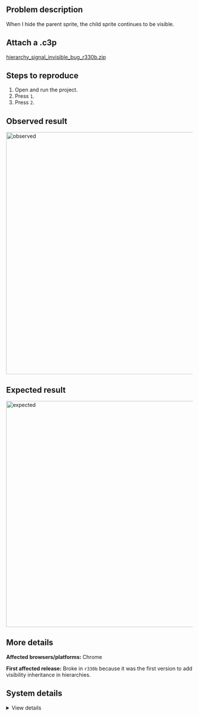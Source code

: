 ## Problem description

When I hide the parent sprite, the child sprite continues to be visible.

## Attach a .c3p

[hierarchy_signal_invisible_bug_r330b.zip](https://github.com/WilsonPercival/WilsonPercival/files/14359391/hierarchy_signal_invisible_bug_r330b.zip)

## Steps to reproduce

1. Open and run the project.
2. Press `1`.
3. Press `2`.

## Observed result

<img width="653" alt="observed" src="https://github.com/WilsonPercival/WilsonPercival/assets/91274932/a1848dc2-5179-41ad-b74f-ef7b4a6eba19">

## Expected result

<img width="610" alt="expected" src="https://github.com/WilsonPercival/WilsonPercival/assets/91274932/1d23cd09-d869-4498-bc6f-5891e4dc84ab">

## More details



**Affected browsers/platforms:** Chrome

**First affected release:** Broke in `r330b` because it was the first version to add visibility inheritance in hierarchies.

## System details

<details><summary>View details</summary>

Platform information
Product: Construct 3 r380 (beta)
Browser: Chrome 121.0.6167.185
Browser engine: Chromium
Context: browser
Operating system: Windows 11
Device type: desktop
Device pixel ratio: 1.5
Logical CPU cores: 16
Approx. device memory: 8 GB
User agent: Mozilla/5.0 (Windows NT 10.0; Win64; x64) AppleWebKit/537.36 (KHTML, like Gecko) Chrome/121.0.0.0 Safari/537.36
Language setting: en-US

Local storage
Storage quota (approx): 283 gb
Storage usage (approx): 739 mb (0.3%)
Persistant storage: Yes

Browser support notes
This list contains missing features that are not required, but could improve performance or user experience if supported.

Nothing is missing. Everything is OK!
WebGL information
Version string: WebGL 2.0 (OpenGL ES 3.0 Chromium)
Numeric version: 2
Supports NPOT textures: yes
Supports GPU profiling: no
Supports highp precision: yes
Vendor: Google Inc. (AMD)
Renderer: ANGLE (AMD, AMD Radeon(TM) Graphics (0x00001638) Direct3D11 vs_5_0 ps_5_0, D3D11)
Major performance caveat: no
Maximum texture size: 16384
Point size range: 1 to 1024
Extensions:

EXT_color_buffer_float
EXT_color_buffer_half_float
EXT_depth_clamp
EXT_disjoint_timer_query_webgl2
EXT_float_blend
EXT_texture_compression_bptc
EXT_texture_compression_rgtc
EXT_texture_filter_anisotropic
EXT_texture_norm16
KHR_parallel_shader_compile
OES_draw_buffers_indexed
OES_texture_float_linear
OVR_multiview2
WEBGL_clip_cull_distance
WEBGL_compressed_texture_s3tc
WEBGL_compressed_texture_s3tc_srgb
WEBGL_debug_renderer_info
WEBGL_debug_shaders
WEBGL_lose_context
WEBGL_multi_draw
WEBGL_polygon_mode
WEBGL_provoking_vertex
Audio information
System sample rate: 48000 Hz
Output channels: 2
Output interpretation: speakers
Supported decode formats:

WebM Opus (audio/webm;codecs=opus)
WebM Vorbis (audio/webm;codecs=vorbis)
MPEG-4 Opus (audio/mp4;codecs=opus)
MPEG-4 AAC (audio/mp4;codecs=mp4a.40.2)
MP3 (audio/mpeg)
FLAC (audio/flac)
PCM WAV (audio/wav;codecs=1)
Supported encode formats:

WebM Opus (audio/webm;codecs=opus)
Video information
Supported decode formats:

WebM AV1 (video/webm;codecs=av01.0.00M.08)
WebM VP9 (video/webm;codecs=vp9)
WebM VP8 (video/webm;codecs=vp8)
MPEG-4 AV1 (video/mp4;codecs=av01.0.00M.08)
MPEG-4 H.265 (video/mp4;codecs=hev1.1.2.L93.B0)
MPEG-4 H.264 (video/mp4;codecs=avc1.420034)
Supported encode formats:

WebM AV1 (video/webm;codecs=av01.0.00M.08)
WebM VP9 (video/webm;codecs=vp9)
WebM VP8 (video/webm;codecs=vp8)
WebM H.264 (video/webm;codecs=avc1.420034)

</details>
